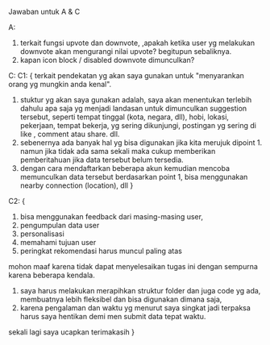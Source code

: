 Jawaban untuk A & C

A:
1. terkait fungsi upvote dan downvote, ,apakah ketika user yg melakukan downvote akan mengurangi nilai upvote? begitupun sebaliknya.
2. kapan icon block / disabled downvote dimunculkan?

C:
C1: {
   terkait pendekatan yg akan saya gunakan untuk "menyarankan orang yg mungkin anda kenal".
   1. stuktur yg akan saya gunakan adalah, saya akan menentukan terlebih dahulu apa saja yg menjadi landasan untuk dimunculkan suggestion tersebut,
   seperti tempat tinggal (kota, negara, dll), hobi, lokasi, pekerjaan, tempat bekerja, yg sering dikunjungi, postingan yg sering di like , comment  atau share. dll.
   2. sebenernya ada banyak hal yg bisa digunakan jika kita merujuk dipoint 1. namun jika tidak ada sama sekali maka cukup memberikan pemberitahuan jika data tersebut belum
   tersedia.
   3. dengan cara mendaftarkan beberapa akun kemudian mencoba memunculkan data tersebut berdasarkan point 1, bisa menggunakan nearby connection (location), dll 
} 

C2: {
   1. bisa menggunakan feedback dari masing-masing user,
   2. pengumpulan data user
   3. personalisasi
   4. memahami tujuan user
   5. peringkat rekomendasi harus muncul paling atas



mohon maaf karena tidak dapat menyelesaikan tugas ini dengan sempurna karena beberapa kendala.
1. saya harus melakukan merapihkan struktur folder dan juga code yg ada, membuatnya lebih
fleksibel dan bisa digunakan dimana saja,
2. karena pengalaman dan waktu yg menurut saya singkat jadi terpaksa harus saya hentikan demi 
men submit data tepat waktu.

sekali lagi saya ucapkan terimakasih
}